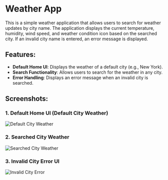 # Weather App

This is a simple weather application that allows users to search for weather updates by city name. The application displays the current temperature, humidity, wind speed, and weather condition icon based on the searched city. If an invalid city name is entered, an error message is displayed.

## Features:
- **Default Home UI**: Displays the weather of a default city (e.g., New York).
- **Search Functionality**: Allows users to search for the weather in any city.
- **Error Handling**: Displays an error message when an invalid city is searched.

## Screenshots:

### 1. Default Home UI (Default City Weather)
![Default City Weather](https://github.com/user-attachments/assets/e5145a1c-da00-4d4a-b325-2fd23b034387)

### 2. Searched City Weather
![Searched City Weather](https://github.com/user-attachments/assets/4267e7b9-d34c-4e6f-9464-3b776c2e3a6f)

### 3. Invalid City Error UI
![Invalid City Error](https://github.com/user-attachments/assets/29b740f5-fa91-48ec-93f5-dd53d6324e0f)
